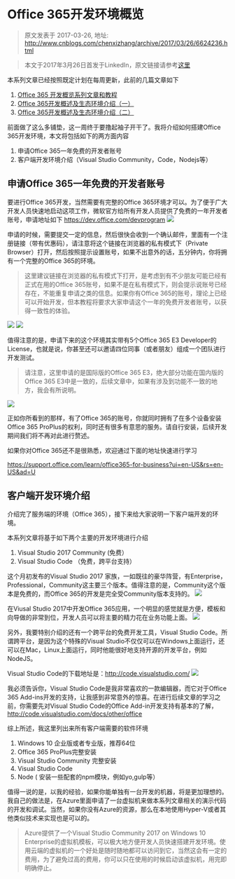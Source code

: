 # Office 365开发环境概览 
> 原文发表于 2017-03-26, 地址: http://www.cnblogs.com/chenxizhang/archive/2017/03/26/6624236.html 


>本文于2017年3月26日首发于LinkedIn，原文链接请参考[这里](http://www.linkedin.com/pulse/office-365%E5%BC%80%E5%8F%91%E7%8E%AF%E5%A2%83%E6%A6%82%E8%A7%88-%E5%B8%8C%E7%AB%A0-%E9%99%88?published=t)

本系列文章已经按照既定计划在每周更新，此前的几篇文章如下

1. [Office 365 开发概览系列文章和教程](http://www.linkedin.com/pulse/office-365-%E5%BC%80%E5%8F%91%E6%A6%82%E8%A7%88%E7%B3%BB%E5%88%97%E6%96%87%E7%AB%A0%E5%92%8C%E6%95%99%E7%A8%8B-%E5%B8%8C%E7%AB%A0-%E9%99%88)
1. [Office 365开发概述及生态环境介绍（一）](http://www.linkedin.com/pulse/office-365%E5%BC%80%E5%8F%91%E6%A6%82%E8%BF%B0%E5%8F%8A%E7%94%9F%E6%80%81%E7%8E%AF%E5%A2%83%E4%BB%8B%E7%BB%8D%E4%B8%80-%E5%B8%8C%E7%AB%A0-%E9%99%88)
1. [Office 365开发概述及生态环境介绍（二）](http://www.linkedin.com/pulse/office-365%E5%BC%80%E5%8F%91%E6%A6%82%E8%BF%B0%E5%8F%8A%E7%94%9F%E6%80%81%E7%8E%AF%E5%A2%83%E4%BB%8B%E7%BB%8D%E4%BA%8C-%E5%B8%8C%E7%AB%A0-%E9%99%88)

前面做了这么多铺垫，这一周终于要撸起袖子开干了。我将介绍如何搭建Office 365开发环境，本文将包括如下的两方面内容

1. 申请Office 365一年免费的开发者账号
1. 客户端开发环境介绍（Visual Studio Community，Code，Nodejs等）

## 申请Office 365一年免费的开发者账号

要进行Office 365开发，当然需要有完整的Office 365环境才可以。为了便于广大开发人员快速地启动这项工作，微软官方给所有开发人员提供了免费的一年开发者账号，申请地址如下 https://dev.office.com/devprogram
![](https://media.licdn.com/mpr/mpr/AAEAAQAAAAAAAAzDAAAAJGUwM2JjZWYyLWE4NmQtNDI2MC05M2FjLTJhNGM0MGNlYTY3OA.png)

申请的时候，需要提交一定的信息，然后很快会收到一个确认邮件，里面有一个注册链接（带有优惠码），请注意将这个链接在浏览器的私有模式下（Private Browser）打开，然后按照提示设置账号，如果不出意外的话，五分钟内，你将拥有一个完整的Office 365的环境。

> 这里建议链接在浏览器的私有模式下打开，是考虑到有不少朋友可能已经有正式在用的Office 365账号，如果不是在私有模式下，则会提示说账号已经存在，不能重复申请之类的信息。如果你有Office 365的账号，理论上已经可以开始开发，但本教程将要求大家申请这个一年的免费开发者账号，以获得一致性的体验。

![](https://media.licdn.com/mpr/mpr/AAEAAQAAAAAAAAsEAAAAJDczNzM0MDQyLTBmYTctNGVmMC04YjNlLTIwYzMxNTQ2MmU0OQ.png)
![](https://media.licdn.com/mpr/mpr/AAEAAQAAAAAAAAuFAAAAJDI2M2ZlNGUzLTc0YmMtNDFmNi04Yjc5LWQ0NTBkMjU0NzYxMw.png)

值得注意的是，申请下来的这个环境其实带有5个Office 365 E3 Developer的License，也就是说，你甚至还可以邀请四位同事（或者朋友）组成一个团队进行开发测试。

> 请注意，这里申请的是国际版的Office 365 E3，绝大部分功能在国内版的Office 365 E3中是一致的，后续文章中，如果有涉及到功能不一致的地方，我会有所说明。

![](https://media.licdn.com/mpr/mpr/AAEAAQAAAAAAAAz4AAAAJGUyY2YxZTljLWY5Y2YtNDgwYS05OWEzLWM5ZmJhMGMwODkwOA.png)

正如你所看到的那样，有了Office 365的账号，你就同时拥有了在多个设备安装Office 365 ProPlus的权利，同时还有很多有意思的服务。请自行安装，后续开发期间我们将不再对此进行赘述。

如果你对Office 365还不是很熟悉，欢迎通过下面的地址快速进行学习

https://support.office.com/learn/office365-for-business?ui=en-US&rs=en-US&ad=U



## 客户端开发环境介绍

介绍完了服务端的环境（Office 365），接下来给大家说明一下客户端开发的环境。

本系列文章将基于如下两个主要的开发环境进行介绍

1. Visual Studio 2017 Community (免费）
2. Visual Studio Code （免费，跨平台支持）

这个月初发布的Visual Studio 2017 家族，一如既往的豪华阵营，有Enterprise，Professional，Community这主要三个版本。值得注意的是，Community这个版本是免费的，而Office 365的开发是完全受Community版本支持的。
![](https://media.licdn.com/mpr/mpr/AAEAAQAAAAAAAAzpAAAAJDQ3NDY3YTNhLTY4MmYtNGI2NS04N2E1LTRlZDJlOWNlNWEyNQ.png)

在Viusal Studio 2017中开发Office 365应用，一个明显的感觉就是方便，模板和向导做的非常到位，开发人员可以将主要的精力花在业务功能上面。
![](https://media.licdn.com/mpr/mpr/AAEAAQAAAAAAAAxSAAAAJDQ2OTcxN2I5LTJjNjAtNDEwMy04NjU2LWZkMzYxMjgxMTgzMw.png)

另外，我要特别介绍的还有一个跨平台的免费开发工具，Visual Studio Code。所谓跨平台，是因为这个特殊的Visual Studio不仅仅可以在Windows上面运行，还可以在Mac，Linux上面运行，同时他能很好地支持开源的开发平台，例如NodeJS。

Visual Studio Code的下载地址是：http://code.visualstudio.com/
![](https://media.licdn.com/mpr/mpr/AAEAAQAAAAAAAAwpAAAAJDQ4OTg2NTdiLTYyMGEtNDRkOS1hYzcxLTE0OTgyMGNiNjY0OA.png)

我必须告诉你，Visual Studio Code是我非常喜欢的一款编辑器，而它对于Office 365 Add-ins开发的支持，让我感到非常意外的惊喜。在进行后续文章的学习之前，你需要先对Visual Studio Code的Office Add-in开发支持有基本的了解，http://code.visualstudio.com/docs/other/office

综上所述，我这里列出来所有客户端需要的软件环境

1. Windows 10 企业版或者专业版，推荐64位
2. Office 365 ProPlus完整安装
3. Visual Studio Community 完整安装
4. Visual Studio Code
5. Node ( 安装一些配套的npm模块，例如yo,gulp等）

值得一说的是，以我的经验，如果你能单独有一台开发的机器，将是更加理想的。我自己的做法是，在Azure里面申请了一台虚拟机来做本系列文章相关的演示代码的开发和调试。当然，如果你没有Azure的资源，那么在本地使用Hyper-V或者其他类似技术来实现也是可以的。

> Azure提供了一个Visual Studio Community 2017 on Windows 10 Enterprise的虚拟机模板，可以极大地方便开发人员快速搭建开发环境。使用云端的虚拟机的一个好处是随时随地都可以访问到它，当然这会有一定的费用，为了避免过高的费用，你可以只在使用的时候启动该虚拟机，用完即明确停止。